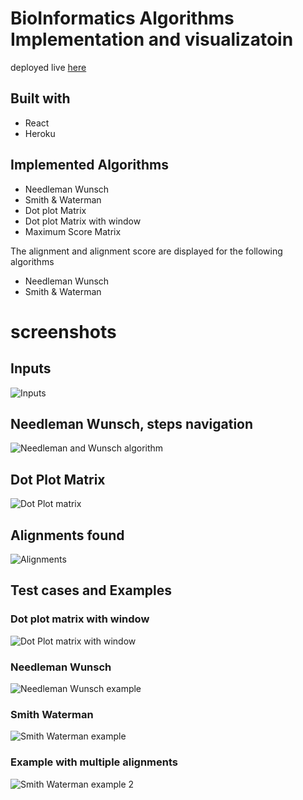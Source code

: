 # BioInformatics Algorithms Implementation and visualizatoin

deployed live [here](https://bit.ly/3fklUMva)

## Built with

-   React
-   Heroku

## Implemented Algorithms

-   Needleman Wunsch
-   Smith &amp; Waterman
-   Dot plot Matrix
-   Dot plot Matrix with window
-   Maximum Score Matrix

The alignment and alignment score are displayed for the following algorithms

-   Needleman Wunsch
-   Smith &amp; Waterman

# screenshots

## Inputs

![Inputs](documentation/inputs.jpg)

## Needleman Wunsch, steps navigation

![Needleman and Wunsch algorithm](documentation/needleman.jpg)

## Dot Plot Matrix

![Dot Plot matrix](documentation/dotplot.jpg)

## Alignments found

![Alignments](documentation/alignments.jpg)

## Test cases and Examples

### Dot plot matrix with window

![Dot Plot matrix with window](documentation/dotplotMatrixWithWindow.jpg)

### Needleman Wunsch

![Needleman Wunsch example](documentation/needlemanTest.jpg)

### Smith Waterman

![Smith Waterman example](documentation/waterman.jpg)

### Example with multiple alignments

![Smith Waterman example 2](documentation/waterman2.jpg)
